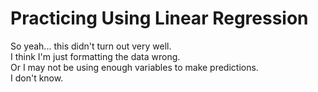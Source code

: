 # Practicing Using Linear Regression
So yeah... this didn't turn out very well. <br/>
I think I'm just formatting the data wrong. <br/>
Or I may not be using enough variables to make predictions. <br/>
I don't know. 

